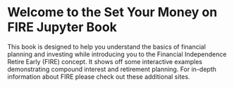 # Welcome to the Set Your Money on FIRE Jupyter Book

This book is designed to help you understand the basics of financial planning and investing while introducing you to the Financial Independence Retire Early (FIRE) concept.
It shows off some interactive examples demonstrating compound interest and retirement planning.
For in-depth information about FIRE please check out these additional sites.


```{tableofcontents}
```
